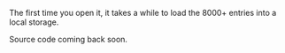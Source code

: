The first time you open it, it takes a while to load the 8000+ entries into a local storage. 

Source code coming back soon. 
